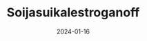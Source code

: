 ---
title: "Soija­suikale­stroganoff"
image: "https://www.kasviskapina.fi/_next/image?url=https://kasviskapinastor.blob.core.windows.net/images/wp-content/uploads/2023/01/soijasuikalestroganoff-1.jpg&w=384&q=75"
date: 2024-01-16
receipt_url: "https://kasviskapina.fi/reseptit/soijasuikalestroganoff"
---